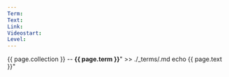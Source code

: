 ```yaml
---
Term: 
Text: 
Link: 
Videostart: 
Level: 
---
```


{{ page.collection }} -- **{{ page.term }}**" >> ./_terms/.md
    echo  {{ page.text }}"

